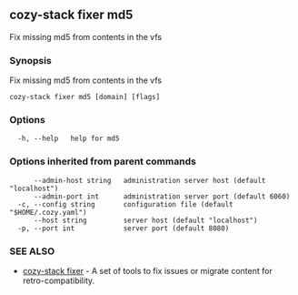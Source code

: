 ## cozy-stack fixer md5

Fix missing md5 from contents in the vfs

### Synopsis

Fix missing md5 from contents in the vfs

```
cozy-stack fixer md5 [domain] [flags]
```

### Options

```
  -h, --help   help for md5
```

### Options inherited from parent commands

```
      --admin-host string   administration server host (default "localhost")
      --admin-port int      administration server port (default 6060)
  -c, --config string       configuration file (default "$HOME/.cozy.yaml")
      --host string         server host (default "localhost")
  -p, --port int            server port (default 8080)
```

### SEE ALSO

* [cozy-stack fixer](cozy-stack_fixer.md)	 - A set of tools to fix issues or migrate content for retro-compatibility.

